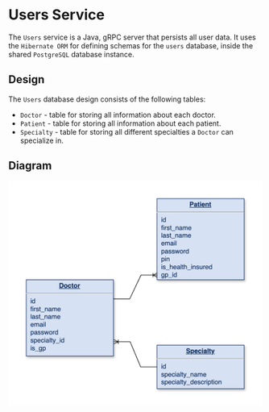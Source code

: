 # Users Service
The `Users` service is a Java, gRPC server that persists all user data. It uses the `Hibernate ORM` for defining schemas
for the `users` database, inside the shared `PostgreSQL` database instance.

## Design
The `Users` database design consists of the following tables:
  - `Doctor` - table for storing all information about each doctor.
  - `Patient` - table for storing all information about each patient.
  - `Specialty` - table for storing all different specialties a `Doctor` can specialize in.

## Diagram
![image-of-users-database-diagram](../docs/users/users-database.png)